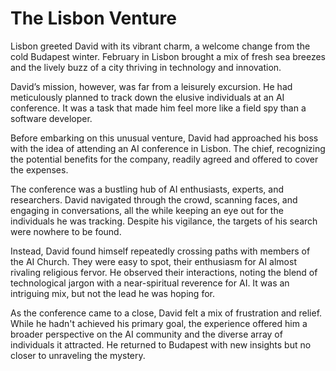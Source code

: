 # The Lisbon Venture

Lisbon greeted David with its vibrant charm, a welcome change from the cold Budapest winter. February in Lisbon brought a mix of fresh sea breezes and the lively buzz of a city thriving in technology and innovation.

David’s mission, however, was far from a leisurely excursion. He had meticulously planned to track down the elusive individuals at an AI conference. It was a task that made him feel more like a field spy than a software developer.

Before embarking on this unusual venture, David had approached his boss with the idea of attending an AI conference in Lisbon. The chief, recognizing the potential benefits for the company, readily agreed and offered to cover the expenses.

The conference was a bustling hub of AI enthusiasts, experts, and researchers. David navigated through the crowd, scanning faces, and engaging in conversations, all the while keeping an eye out for the individuals he was tracking. Despite his vigilance, the targets of his search were nowhere to be found.

Instead, David found himself repeatedly crossing paths with members of the AI Church. They were easy to spot, their enthusiasm for AI almost rivaling religious fervor. He observed their interactions, noting the blend of technological jargon with a near-spiritual reverence for AI. It was an intriguing mix, but not the lead he was hoping for.

As the conference came to a close, David felt a mix of frustration and relief. While he hadn't achieved his primary goal, the experience offered him a broader perspective on the AI community and the diverse array of individuals it attracted. He returned to Budapest with new insights but no closer to unraveling the mystery.
